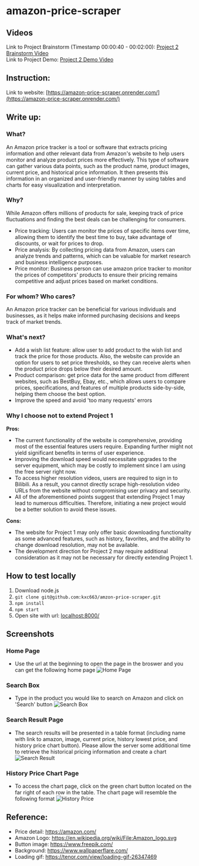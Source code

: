 # amazon-price-scraper
## Videos
Link to Project Brainstorm (Timestamp 00:00:40 - 00:02:00): [Project 2 Brainstorm Video](https://www.youtube.com/watch?v=vPb4-afGQss)    
Link to Project Demo: [Project 2 Demo Video](https://www.youtube.com/watch?v=obecaqssGB0/)

## Instruction:
Link to website: [https://amazon-price-scraper.onrender.com/](https://amazon-price-scraper.onrender.com/)

## Write up:
### What?
An Amazon price tracker is a tool or software that extracts pricing information and other relevant data from Amazon's website to help users monitor and analyze product prices more effectively. This type of software can gather various data points, such as the product name, product images, current price, and historical price information. It then presents this information in an organized and user-friendly manner by using tables and charts for easy visualization and interpretation.

### Why?
While Amazon offers millions of products for sale, keeping track of price fluctuations and finding the best deals can be challenging for consumers. 
- Price tracking: Users can monitor the prices of specific items over time, allowing them to identify the best time to buy, take advantage of discounts, or wait for prices to drop.
- Price analysis: By collecting pricing data from Amazon, users can analyze trends and patterns, which can be valuable for market research and business intelligence purposes.
- Price monitor: Business person can use amazon price tracker to monitor the prices of competitors' products to ensure their pricing remains competitive and adjust prices based on market conditions.

### For whom? Who cares?
An Amazon price tracker can be beneficial for various individuals and businesses, as it helps make informed purchasing decisions and keeps track of market trends. 

### What's next?
- Add a wish list feature: allow user to add product to the wish list and track the price for those products. Also, the website can provide an option for users to set price thresholds, so they can receive alerts when the product price drops below their desired amount.
- Product comparison: get price data for the same product from different websites, such as BestBuy, Ebay, etc., which allows users to compare prices, specifications, and features of multiple products side-by-side, helping them choose the best option.
- Improve the speed and avoid 'too many requests' errors

### Why I choose not to extend Project 1
**Pros:**
- The current functionality of the website is comprehensive, providing most of the essential features users require. Expanding further might not yield significant benefits in terms of user experience.
- Improving the download speed would necessitate upgrades to the server equipment, which may be costly to implement since I am using the free server right now.
- To access higher resolution videos, users are required to sign in to Bilibili. As a result, you cannot directly scrape high-resolution video URLs from the website without compromising user privacy and security.
- All of the aforementioned points suggest that extending Project 1 may lead to numerous difficulties. Therefore, initiating a new project would be a better solution to avoid these issues.

**Cons:**
- The website for Project 1 may only offer basic downloading functionality as some advanced features, such as history, favorites, and the ability to change download resolution, may not be available.
- The development direction for Project 2 may require additional consideration as it may not be necessary for directly extending Project 1.

## How to test locally
1. Download node.js
2. `git clone git@github.com:kxc663/amzon-price-scraper.git`
3. `npm install`
4. `npm start`
5. Open site with url: [localhost:8000/](localhost:8000/)

## Screenshots
### Home Page
- Use the url at the beginning to open the page in the broswer and you can get the following home page
![Home Page](https://github.com/kxc663/amzon-price-scraper/blob/main/screenshots/Home.png)
### Search Box
- Type in the product you would like to search on Amazon and click on 'Search' button
![Search Box](https://github.com/kxc663/amzon-price-scraper/blob/main/screenshots/Search.png)
### Search Result Page
- The search results will be presented in a table format (including name with link to amazon, image, current price, history lowest price, and history price chart button). Please allow the server some additional time to retrieve the historical pricing information and create a chart
![Search Result](https://github.com/kxc663/amzon-price-scraper/blob/main/screenshots/Result.png)
### History Price Chart Page
- To access the chart page, click on the green chart button located on the far right of each row in the table. The chart page will resemble the following format
![History Price](https://github.com/kxc663/amzon-price-scraper/blob/main/screenshots/Chart.png)

## Reference:
- Price detail: https://amazon.com/
- Amazon Logo: https://en.wikipedia.org/wiki/File:Amazon_logo.svg
- Button image: https://www.freepik.com/
- Background: https://www.wallpaperflare.com/
- Loading gif: https://tenor.com/view/loading-gif-26347469
